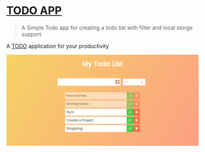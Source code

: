  # [TODO APP](https://omer-todo.netlify.app/)
> A Simple Todo app for creating a todo list with filter and local storge support.

A [TODO](https://omer-todo.netlify.app/) application for your productivity

![Screen shot of the app](/image/ss.png "todo app")
